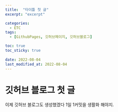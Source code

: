 ```yaml
---
title:  "타이틀 첫 글"
excerpt: "excerpt"

categories:
  - ETC
tags:
  - [GithubPages, 깃허브페이지, 깃허브블로그]

toc: true
toc_sticky: true
 
date: 2022-08-04
last_modified_at: 2022-08-04
---
```


# 깃허브 블로그 첫 글
 
이제 깃허브 블로그도 생성했겠다 1일 1커밋을 생활화 해야지.
